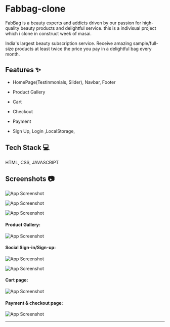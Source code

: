 # Fabbag-clone
FabBag is a  beauty experts and addicts driven by our passion for high-quality beauty products and delightful service. this is a indivisual project  which i clone in construct week of masai.

India's largest beauty subscription service. Receive amazing sample/full-size products at least twice the price you pay in a delightful bag every month.


## Features ✨

- HomePage(Testinmonials, Slider), Navbar, Footer

- Product Gallery

- Cart

- Checkout

- Payment

- Sign Up, Login ,LocalStorage,

## Tech Stack 💻

HTML, CSS, JAVASCRIPT

## Screenshots 📷

![App Screenshot](https://imgur.com/fz9oF44.png)

![App Screenshot](https://imgur.com/lGM8mt1.png)

![App Screenshot](https://imgur.com/iBWrD9J.png)

#### Product Gallery:

![App Screenshot](https://imgur.com/yHN0lRW.png)

#### Social Sign-in/Sign-up:

![App Screenshot](https://imgur.com/xPzn33J.png)

![App Screenshot](https://imgur.com/m1uHPGm.png)

#### Cart page:

![App Screenshot](https://imgur.com/PlyFOnk.png)

#### Payment & checkout page:

![App Screenshot](https://imgur.com/xcvVW7S.png)

___________________________________________________________________________________________________________________________________________________________________

